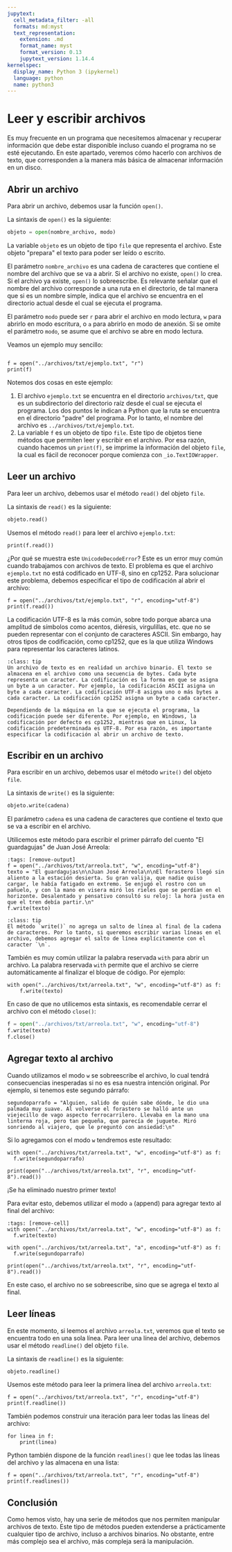 ```yaml
---
jupytext:
  cell_metadata_filter: -all
  formats: md:myst
  text_representation:
    extension: .md
    format_name: myst
    format_version: 0.13
    jupytext_version: 1.14.4
kernelspec:
  display_name: Python 3 (ipykernel)
  language: python
  name: python3
---
```

# Leer y escribir archivos

Es muy frecuente en un programa que necesitemos almacenar y recuperar información que debe estar disponible incluso cuando el programa no se esté ejecutando. En este apartado, veremos cómo hacerlo con archivos de texto, que corresponden a la manera más básica de almacenar información en un disco.

## Abrir un archivo

Para abrir un archivo, debemos usar la función `open()`. 

La sintaxis de `open()` es la siguiente:

``` python
objeto = open(nombre_archivo, modo)
```

La variable `objeto` es un objeto de tipo `file` que representa el archivo. Este objeto "prepara" el texto para poder ser leído o escrito.

El parámetro `nombre_archivo` es una cadena de caracteres que contiene el nombre del archivo que se va a abrir. Si el archivo no existe, `open()` lo crea. Si el archivo ya existe, `open()` lo sobreescribe. Es relevante señalar que el nombre del archivo corresponde a una ruta en el directorio, de tal manera que si es un nombre simple, indica que el archivo se encuentra en el directorio actual desde el cual se ejecuta el programa.

El parámetro `modo` puede ser `r` para abrir el archivo en modo lectura, `w` para abrirlo en modo escritura, o `a` para abrirlo en modo de anexión. Si se omite el parámetro `modo`, se asume que el archivo se abre en modo lectura.

Veamos un ejemplo muy sencillo:

```{code-cell} ipython3

f = open("../archivos/txt/ejemplo.txt", "r")
print(f)
```

Notemos dos cosas en este ejemplo:

1. El archivo `ejemplo.txt` se encuentra en el directorio `archivos/txt`, que es un subdirectorio del directorio raíz desde el cual se ejecuta el programa. Los dos puntos le indican a Python que la ruta se encuentra en el directorio "padre" del programa. Por lo tanto, el nombre del archivo es `../archivos/txt/ejemplo.txt`.
2. La variable `f` es un objeto de tipo `file`. Este tipo de objetos tiene métodos que permiten leer y escribir en el archivo. Por esa razón, cuando hacemos un `print(f)`, se imprime la información del objeto `file`, la cual es fácil de reconocer porque comienza con `_io.TextIOWrapper`.

## Leer un archivo

Para leer un archivo, debemos usar el método `read()` del objeto `file`.

La sintaxis de `read()` es la siguiente:

``` python
objeto.read()
```

Usemos el método `read()` para leer el archivo `ejemplo.txt`:

```{code-cell} ipython3
print(f.read())
```

¿Por qué se muestra este `UnicodeDecodeError`? Este es un error muy común cuando trabajamos con archivos de texto. El problema es que el archivo `ejemplo.txt` no está codificado en UTF-8, sino en cp1252. Para solucionar este problema, debemos especificar el tipo de codificación al abrir el archivo:

```{code-cell} ipython3
f = open("../archivos/txt/ejemplo.txt", "r", encoding="utf-8")
print(f.read())
```

La codificación UTF-8 es la más común, sobre todo porque abarca una amplitud de símbolos como acentos, diéresis, virgulillas, etc. que no se pueden representar con el conjunto de caracteres ASCII. Sin embargo, hay otros tipos de codificación, como cp1252, que es la que utiliza Windows para representar los caracteres latinos.

```{admonition} Nota
:class: tip
Un archivo de texto es en realidad un archivo binario. El texto se almacena en el archivo como una secuencia de bytes. Cada byte representa un caracter. La codificación es la forma en que se asigna un byte a un caracter. Por ejemplo, la codificación ASCII asigna un byte a cada caracter. La codificación UTF-8 asigna uno o más bytes a cada caracter. La codificación cp1252 asigna un byte a cada caracter.

Dependiendo de la máquina en la que se ejecuta el programa, la codificación puede ser diferente. Por ejemplo, en Windows, la codificación por defecto es cp1252, mientras que en Linux, la codificación predeterminada es UTF-8. Por esa razón, es importante especificar la codificación al abrir un archivo de texto.
```

## Escribir en un archivo

Para escribir en un archivo, debemos usar el método `write()` del objeto `file`.

La sintaxis de `write()` es la siguiente:

``` python
objeto.write(cadena)
```

El parámetro `cadena` es una cadena de caracteres que contiene el texto que se va a escribir en el archivo.

Utilicemos este método para escribir el primer párrafo del cuento "El guardagujas" de Juan José Arreola:

```{code-cell} ipython3
:tags: [remove-output]
f = open("../archivos/txt/arreola.txt", "w", encoding="utf-8")
texto = "El guardagujas\n\nJuan José Arreola\n\nEl forastero llegó sin aliento a la estación desierta. Su gran valija, que nadie quiso cargar, le había fatigado en extremo. Se enjugó el rostro con un pañuelo, y con la mano en visera miró los rieles que se perdían en el horizonte. Desalentado y pensativo consultó su reloj: la hora justa en que el tren debía partir.\n"
f.write(texto)
```

```{admonition} Nota
:class: tip
El método `write()` no agrega un salto de línea al final de la cadena de caracteres. Por lo tanto, si queremos escribir varias líneas en el archivo, debemos agregar el salto de línea explícitamente con el caracter `\n`.
```

También es muy común utilizar la palabra reservada `with` para abrir un archivo. La palabra reservada `with` permite que el archivo se cierre automáticamente al finalizar el bloque de código. Por ejemplo:

```{code-cell} ipython3
with open("../archivos/txt/arreola.txt", "w", encoding="utf-8") as f:
    f.write(texto)
```

En caso de que no utilicemos esta sintaxis, es recomendable cerrar el archivo con el método `close()`:

``` python
f = open("../archivos/txt/arreola.txt", "w", encoding="utf-8")
f.write(texto)
f.close()
```

## Agregar texto al archivo

Cuando utilizamos el modo `w` se sobreescribe el archivo, lo cual tendrá consecuencias inesperadas si no es esa nuestra intención original. Por ejemplo, si tenemos este segundo párrafo:

```{code-cell} ipython3
segundoparrafo = "Alguien, salido de quién sabe dónde, le dio una palmada muy suave. Al volverse el forastero se halló ante un viejecillo de vago aspecto ferrocarrilero. Llevaba en la mano una linterna roja, pero tan pequeña, que parecía de juguete. Miró sonriendo al viajero, que le preguntó con ansiedad:\n"
```

Si lo agregamos con el modo `w` tendremos este resultado:

```{code-cell} ipython3
with open("../archivos/txt/arreola.txt", "w", encoding="utf-8") as f:
  f.write(segundoparrafo)

print(open("../archivos/txt/arreola.txt", "r", encoding="utf-8").read())
```

¡Se ha eliminado nuestro primer texto!

Para evitar esto, debemos utilizar el modo `a` (append) para agregar texto al final del archivo:

```{code-cell} ipython3
:tags: [remove-cell]
with open("../archivos/txt/arreola.txt", "w", encoding="utf-8") as f:
  f.write(texto)
```

```{code-cell} ipython3
with open("../archivos/txt/arreola.txt", "a", encoding="utf-8") as f:
  f.write(segundoparrafo)

print(open("../archivos/txt/arreola.txt", "r", encoding="utf-8").read())
```

En este caso, el archivo no se sobreescribe, sino que se agrega el texto al final.

## Leer líneas

En este momento, si leemos el archivo `arreola.txt`, veremos que el texto se encuentra todo en una sola línea. Para leer una línea del archivo, debemos usar el método `readline()` del objeto `file`.

La sintaxis de `readline()` es la siguiente:

``` python
objeto.readline()
```

Usemos este método para leer la primera línea del archivo `arreola.txt`:

```{code-cell} ipython3
f = open("../archivos/txt/arreola.txt", "r", encoding="utf-8")
print(f.readline())
```

También podemos construir una iteración para leer todas las líneas del archivo:

```{code-cell} ipython3
for linea in f:
    print(linea)
```

Python también dispone de la función `readlines()` que lee todas las líneas del archivo y las almacena en una lista:

```{code-cell} ipython3
f = open("../archivos/txt/arreola.txt", "r", encoding="utf-8")
print(f.readlines())
```

## Conclusión

Como hemos visto, hay una serie de métodos que nos permiten manipular archivos de texto. Este tipo de métodos pueden extenderse a prácticamente cualquier tipo de archivo, incluso a archivos binarios. No obstante, entre más complejo sea el archivo, más compleja será la manipulación.